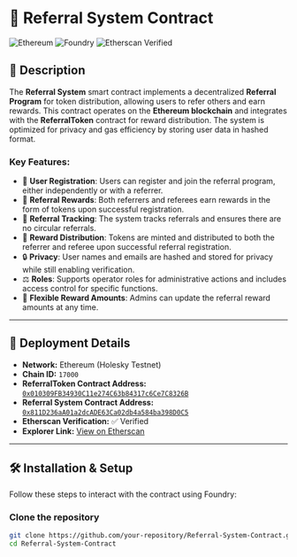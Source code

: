 # 🚀 Referral System Contract

![Ethereum](https://img.shields.io/badge/Network-Holesky_Testnet-blue?style=flat-square&logo=ethereum)
![Foundry](https://img.shields.io/badge/Deployed_With-Foundry-orange?style=flat-square)
![Etherscan Verified](https://img.shields.io/badge/Contract_Verified-Yes-green?style=flat-square)

## 📜 Description

The **Referral System** smart contract implements a decentralized **Referral Program** for token distribution, allowing users to refer others and earn rewards. This contract operates on the **Ethereum blockchain** and integrates with the **ReferralToken** contract for reward distribution. The system is optimized for privacy and gas efficiency by storing user data in hashed format.

### **Key Features:**

- 👥 **User Registration**: Users can register and join the referral program, either independently or with a referrer.
- 🏅 **Referral Rewards**: Both referrers and referees earn rewards in the form of tokens upon successful registration.
- 🔗 **Referral Tracking**: The system tracks referrals and ensures there are no circular referrals.
- 💸 **Reward Distribution**: Tokens are minted and distributed to both the referrer and referee upon successful referral registration.
- 🔒 **Privacy**: User names and emails are hashed and stored for privacy while still enabling verification.
- ⚖️ **Roles**: Supports operator roles for administrative actions and includes access control for specific functions.
- 🔄 **Flexible Reward Amounts**: Admins can update the referral reward amounts at any time.

---

## 📡 Deployment Details
- **Network:** Ethereum (Holesky Testnet)
- **Chain ID:** `17000` <!-- Add Chain ID if applicable -->
- **ReferralToken Contract Address:** [`0x010309FB34930C11e274C63b84317c6Ce7C8326B`](https://holesky.etherscan.io/address/0x010309FB34930C11e274C63b84317c6Ce7C8326B#readContract) <!-- Add your deployed contract address -->
- **Referral System Contract Address:** [`0x811D236aA01a2dcADE63Ca02db4a584ba398D0C5`](https://holesky.etherscan.io/address/0x811d236aa01a2dcade63ca02db4a584ba398d0c5#readContract) <!-- Add your deployed contract address -->
- **Etherscan Verification:** ✅ Verified
- **Explorer Link:** [View on Etherscan](https://holesky.etherscan.io/address/0x811d236aa01a2dcade63ca02db4a584ba398d0c5#readContract) <!-- Add link to verified contract on Etherscan -->

---

## 🛠 Installation & Setup  
Follow these steps to interact with the contract using Foundry:

### **Clone the repository**
```sh
git clone https://github.com/your-repository/Referral-System-Contract.git
cd Referral-System-Contract
